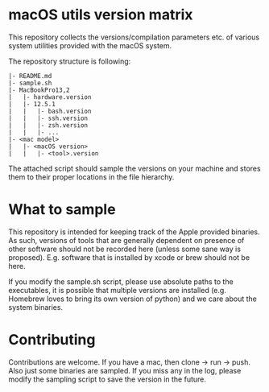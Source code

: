 # macOS utils version matrix

This repository collects the versions/compilation parameters etc. of various
system utilities provided with the macOS system.

The repository structure is following:

```
|- README.md
|- sample.sh
|- MacBookPro13,2
|	|- hardware.version
|	|- 12.5.1
|	|	|- bash.version
|	|	|- ssh.version
|	|	|- zsh.version
|	|	|- ...
|- <mac model>
|	|- <macOS version>
|	|	|- <tool>.version
```

The attached script should sample the versions on your machine and stores them
to their proper locations in the file hierarchy.

# What to sample

This repository is intended for keeping track of the Apple provided binaries.
As such, versions of tools that are generally dependent on presence of other
software should not be recorded here (unless some sane way is proposed). 
E.g. software that is installed by xcode or brew should not be here.

If you modify the sample.sh script, please use absolute paths to the executables,
it is possible that multiple versions are installed (e.g. Homebrew loves to 
bring its own version of python) and we care about the system binaries.

# Contributing

Contributions are welcome. If you have a mac, then clone -> run -> push.
Also just some binaries are sampled. If you miss any in the log, please modify
the sampling script to save the version in the future.


